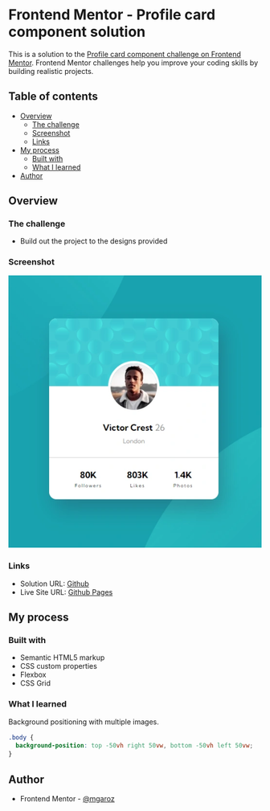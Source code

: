 # Frontend Mentor - Profile card component solution

This is a solution to the [Profile card component challenge on Frontend Mentor](https://www.frontendmentor.io/challenges/profile-card-component-cfArpWshJ). Frontend Mentor challenges help you improve your coding skills by building realistic projects.

## Table of contents

- [Overview](#overview)
  - [The challenge](#the-challenge)
  - [Screenshot](#screenshot)
  - [Links](#links)
- [My process](#my-process)
  - [Built with](#built-with)
  - [What I learned](#what-i-learned)
- [Author](#author)

## Overview

### The challenge

- Build out the project to the designs provided

### Screenshot

![](./profile-screenshot.webp)

### Links

- Solution URL: [Github](https://github.com/mgaroz/frontend-mentor/tree/main/profile-card)
- Live Site URL: [Github Pages](https://mgaroz.github.io/frontend-mentor/profile-card/)

## My process

### Built with

- Semantic HTML5 markup
- CSS custom properties
- Flexbox
- CSS Grid

### What I learned

Background positioning with multiple images.

```css
.body {
  background-position: top -50vh right 50vw, bottom -50vh left 50vw;
}
```

## Author

- Frontend Mentor - [@mgaroz](https://www.frontendmentor.io/profile/mgaroz)
